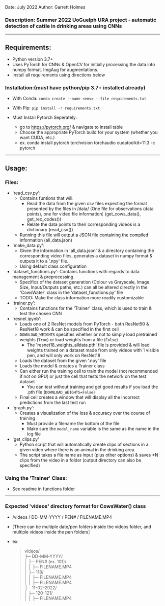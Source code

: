 Date: July 2022
Author: Garrett Holmes
### Description: Summer 2022 UoGuelph URA project - automatic detection of cattle in drinking areas using CNNs
---
## Requirements:

- Python version 3.7+
- Uses PyTorch for CNNs & OpenCV for initially processing the data into numpy format. ImgAug for augmentations.
- Install all requirements using directions below

### Installation:(must have python/pip 3.7+ installed already)
- With Conda: `conda create --name <env> --file requirements.txt`
- With Pip: `pip install -r requirements.txt`

- Must Install Pytorch Seperately: 
    - go to https://pytorch.org/ & navigate to install table
    - Choose the appropriate PyTorch build for your system (whether you want CUDA, etc.)
    - ex. conda install pytorch torchvision torchaudio cudatoolkit=11.3 -c pytorch

---
## Usage:
### Files:
- 'read_csv.py':
    - Contains funtions that will:
        - Read the data from the given csv files expecting the format presented by the files in /data/ 
          (One file for observations (data points), one for video file information)
          (get_cows_data(), get_rec_codes())
        - Relate the data points to their corresponding videos is a dictionary (read_csv())
    - Running this file will output a JSON file containing the compiled information (all_data.json)
- 'make_data.py':
    - Given the information in 'all_data.json' & a directory containing the corresponding video files, generates a dataset in numpy format & outputs it to a '.npy' file.
    - Using default class configuration
- 'dataset_functions.py': Contains functions with regards to data management & preprocessing.
    - Specifics of the dataset generation (Colour vs Grayscale, Image Size, Input/Outputs paths, etc.) can all be altered directly in the 'CowsWater' class in  the 'dataset_functions.py' file
    - TODO: Make the class information more readily customizable
- 'trainer.py':
    - Contains functions for the 'Trainer' class, which is used to train & test the chosen CNN
- 'resnet.ipynb':
    - Loads one of 2 ResNet models from PyTorch - both ResNet50 & ResNet18 work & can be specified in the first cell
    - `DOWNLOAD_WEIGHTS` specifies whether or not to simply load pretrained weights (`True`) or load weights from a file (`False`)
        - The 'resnet18_weights_alldata.pth' file is provided & will load weights trained on a dataset made from only videos with 1 visible pen, and will only work on ResNet18
    - Loads the dataset from the given '.npy' file
    - Loads the model & creates a Trainer class
    - Can either run the training cell to train the model (not recommended if not on GPU) or just the cell that tests the network on the test dataset
        - You can test without training and get good results if you load the .pth file (`DOWNLOAD_WEIGHTS=False`)
    - Final cell creates a window that will display all the incorrect predictions from the last test run
- 'graph.py':
    - Creates a visualization of the loss & accuracy over the course of training
        - Must provide a filename the bottom of the file
        - Make sure the `model_name` variable is the same as the name in the log file
- 'get_clips.py'
    - Python script that will automatically create clips of sections in a given video where there is an animal in the drinking area.
    - The script takes a file name as input (plus other options) & saves *N clips from the video in a folder (output directory can also be specified)

### Using the 'Trainer' Class: 
- See readme in functions folder

---
### Expected 'videos' directory format for CowsWater() class

- /videos / DD-MM-YYYY / PEN# / FILENAME.MP4

- [There can be multiple date/pen folders inside the videos folder, and multiple videos inside the pen folders]
- ex:
    >videos/\
    ├─ DD-MM-YYYY/\
    │  ├─ PEN# (ex. 101)/\
    │  │  ├─ FILENAME.MP4\
    │  ├─ 118/\
    │  │  ├─ FILENAME.MP4\
    │  │  ├─ FILENAME.MP4\
    ├─ 11-02-2022/\
    │  ├─ 120-121/\
    │  │  ├─ FILENAME.MP4
